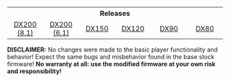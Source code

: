 <table width="100%" heignt="100%">
  <tr>
    <th colspan="6" align="center">Releases</th>
  </tr>
  <tr>
    <td width="16.6%" align="center"><a href="https://github.com/Lurker00/DX200-Firmware-Add-on/releases">DX200 (8.1)</a></td>
    <td width="16.6%" align="center"><a href="https://github.com/Lurker00/DX200-firmware/releases">DX200 (6.1)</a></td>
    <td width="16.6%" align="center"><a href="https://github.com/Lurker00/DX150-firmware/releases">DX150</a></td>
    <td width="16.6%" align="center"><a href="https://github.com/Lurker00/DX120-firmware/releases">DX120</a></td>
    <td width="16.6%" align="center"><a href="https://github.com/Lurker00/DX90-firmware/releases">DX90</a></td>
    <td width="16.6%" align="center"><a href="https://github.com/Lurker00/DX80-firmware/releases">DX80</a></td>
  </tr>
</table>

**DISCLAIMER:** No changes were made to the basic player functionality and behavior! Expect the same bugs and misbehavior found in the base stock firmware! **No warranty at all: use the modified firmware at your own risk and responsibility!**
